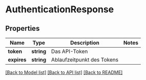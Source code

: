 # AuthenticationResponse

## Properties
Name | Type | Description | Notes
------------ | ------------- | ------------- | -------------
**token** | **string** | Das API-Token | 
**expires** | **string** | Ablaufzeitpunkt des Tokens | 

[[Back to Model list]](../../README.md#documentation-for-models) [[Back to API list]](../../README.md#documentation-for-api-endpoints) [[Back to README]](../../README.md)

